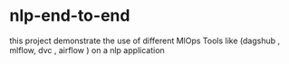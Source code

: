 # nlp-end-to-end

this project demonstrate the use of different MlOps Tools like (dagshub , mlflow, dvc , airflow ) on a nlp application 
